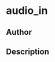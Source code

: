 # audio_in

## Author

<!-- Insert Your Name Here -->

## Description

<!-- Describe your example here -->
